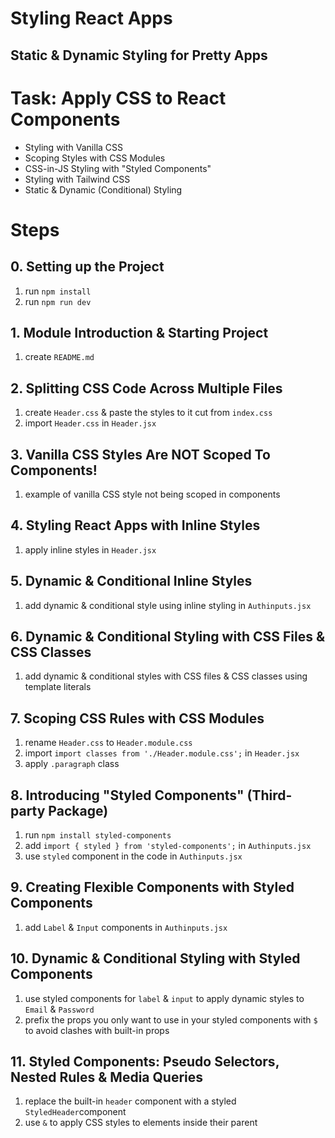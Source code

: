 # Styling React Apps

## Static & Dynamic Styling for Pretty Apps

# Task: Apply CSS to React Components

- Styling with Vanilla CSS
- Scoping Styles with CSS Modules
- CSS-in-JS Styling with "Styled Components"
- Styling with Tailwind CSS
- Static & Dynamic (Conditional) Styling

# Steps

## 0. Setting up the Project

1.  run `npm install`
2.  run `npm run dev`

## 1. Module Introduction & Starting Project

1.  create `README.md`

## 2. Splitting CSS Code Across Multiple Files

1. create `Header.css` & paste the styles to it cut from `index.css`
2. import `Header.css` in `Header.jsx`

## 3. Vanilla CSS Styles Are NOT Scoped To Components!

1. example of vanilla CSS style not being scoped in components

## 4. Styling React Apps with Inline Styles

1. apply inline styles in `Header.jsx`

## 5. Dynamic & Conditional Inline Styles

1. add dynamic & conditional style using inline styling in `Authinputs.jsx`

## 6. Dynamic & Conditional Styling with CSS Files & CSS Classes

1. add dynamic & conditional styles with CSS files & CSS classes using template literals

## 7. Scoping CSS Rules with CSS Modules

1. rename `Header.css` to `Header.module.css`
2. import `import classes from './Header.module.css';` in `Header.jsx`
3. apply `.paragraph` class

## 8. Introducing "Styled Components" (Third-party Package)

1. run `npm install styled-components`
2. add `import { styled } from 'styled-components';` in `Authinputs.jsx`
3. use `styled` component in the code in `Authinputs.jsx`

## 9. Creating Flexible Components with Styled Components

1. add `Label` & `Input` components in `Authinputs.jsx`

## 10. Dynamic & Conditional Styling with Styled Components

1. use styled components for `label` & `input` to apply dynamic styles to `Email` & `Password`
2. prefix the props you only want to use in your styled components with `$` to avoid clashes with built-in props

## 11. Styled Components: Pseudo Selectors, Nested Rules & Media Queries

1. replace the built-in `header` component with a styled `StyledHeader`component
2. use `&` to apply CSS styles to elements inside their parent
